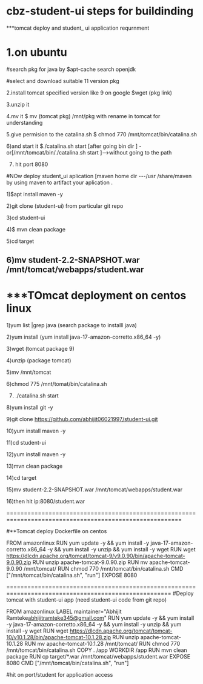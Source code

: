 # cbz-student-ui   steps for buildinding   

***tomcat deploy and  student_ ui  application requrnment

# 1.on ubuntu
#search pkg for java by $apt-cache search openjdk 

#select and download suitable  11 version pkg

2.install tomcat specified version like 9 on google $wget (pkg link)

3.unzip it

4.mv it $ mv (tomcat pkg) /mnt/pkg with rename in tomcat for understanding 

5.give permision to the catalina.sh $ chmod 770 /mnt/tomcat/bin/catalina.sh

6)and start it $./catalina.sh start  [after going bin dir ]  -or[/mnt/tomcat/bin/./catalina.sh start ]-->without going to the path

7) hit port 8080 

#NOw deploy student_ui aplication  [maven home dir ---/usr /share/maven
by using maven to artifact your aplication .

1)$apt install maven  -y

2)git clone (student-ui) from particular git repo

3)cd student-ui

4)$ mvn clean package 

5)cd target

6)mv student-2.2-SNAPSHOT.war /mnt/tomcat/webapps/student.war
------------------------------------------------------------------------------------------------------------------------------------------------------------------------------------------------------------
# ***TOmcat deployment on centos linux 

1)yum list |grep java   (search package to installl java)

2)yum install (yum install java-17-amazon-corretto.x86_64 -y)

3)wget (tomcat package 9)

4)unzip (package tomcat)

5)mv /mnt/tomcat

6)chmod 775 /mnt/tomat/bin/catalina.sh 

7) ./catalina.sh start

8)yum install git -y

9)git clone https://github.com/abhijit06021997/student-ui.git

10)yum install maven -y

11)cd student-ui

12)yum install maven -y

13)mvn clean package

14)cd target

15)mv student-2.2-SNAPSHOT.war /mnt/tomcat/webapps/student.war

16)then hit ip:8080/student.war

========================================================================================================

#**Tomcat deploy Dockerfile on centos 

FROM amazonlinux
RUN yum update -y && yum install -y java-17-amazon-corretto.x86_64 -y && yum install -y unzip && yum install -y wget
RUN wget https://dlcdn.apache.org/tomcat/tomcat-9/v9.0.90/bin/apache-tomcat-9.0.90.zip
RUN unzip apache-tomcat-9.0.90.zip
RUN mv apache-tomcat-9.0.90 /mnt/tomcat/
RUN chmod 770 /mnt/tomcat/bin/catalina.sh
CMD ["/mnt/tomcat/bin/catalina.sh", "run"]
EXPOSE 8080                                  			

=====================================================================================================
#Deploy tomcat with student-ui app (need student-ui code from git repo)           

FROM amazonlinux
LABEL maintainer="Abhijit Ramteke<abhijitramteke345@gmail.com>"
RUN yum update -y && yum install -y java-17-amazon-corretto.x86_64 -y && yum install -y unzip && yum install -y wget
RUN wget https://dlcdn.apache.org/tomcat/tomcat-10/v10.1.28/bin/apache-tomcat-10.1.28.zip
RUN unzip apache-tomcat-10.1.28
RUN mv apache-tomcat-10.1.28 /mnt/tomcat/
RUN chmod 770 /mnt/tomcat/bin/catalina.sh
COPY . /app
WORKDIR /app
RUN mvn clean package
RUN cp target/*.war /mnt/tomcat/webapps/student.war
EXPOSE 8080
CMD ["/mnt/tomcat/bin/catalina.sh", "run"]				



#hit on port/student     for application access
